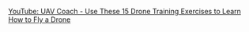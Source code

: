 [YouTube: UAV Coach - Use These 15 Drone Training Exercises to Learn How to Fly a Drone](https://www.youtube.com/watch?v=ixYnzcZZu9g)